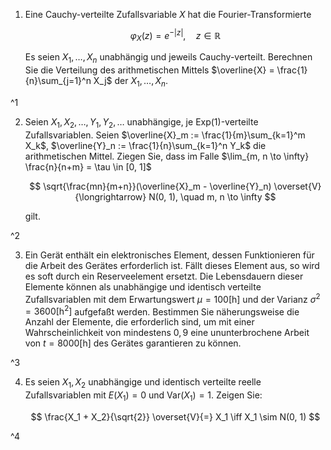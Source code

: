 1. Eine Cauchy-verteilte Zufallsvariable $X$ hat die Fourier-Transformierte
	
	$$
		\varphi_X(z) = e^{-|z|}, \quad z \in \mathbb{R}
	$$
	
	Es seien $X_1, \dots, X_n$ unabhängig und jeweils Cauchy-verteilt.
	Berechnen Sie die Verteilung des arithmetischen Mittels $\overline{X} = \frac{1}{n}\sum_{j=1}^n X_j$ der $X_1, \dots, X_n$.

^1

2. Seien $X_1, X_2, \dots, Y_1, Y_2, \dots$ unabhängige, je $\text{Exp}(1)$-verteilte Zufallsvariablen.
	Seien $\overline{X}_m := \frac{1}{m}\sum_{k=1}^m X_k$, $\overline{Y}_n := \frac{1}{n}\sum_{k=1}^n Y_k$ die arithmetischen Mittel.
	Ziegen Sie, dass im Falle $\lim_{m, n \to \infty} \frac{n}{n+m} = \tau \in [0, 1]$
	
	$$
		\sqrt{\frac{mn}{m+n}}(\overline{X}_m - \overline{Y}_n) \overset{V}{\longrightarrow} N(0, 1), \quad m, n \to \infty
	$$
	
	gilt.

^2

3. Ein Gerät enthält ein elektronisches Element, dessen Funktionieren für die Arbeit des Gerätes erforderlich ist.
	Fällt dieses Element aus, so wird es soft durch ein Reserveelement ersetzt.
	Die Lebensdauern dieser Elemente können als unabhängige und identisch verteilte Zufallsvariablen mit dem Erwartungswert $\mu = 100 [\text{h}]$ und der Varianz $\sigma^2 = 3600 [\text{h}^2]$ aufgefaßt werden.
	Bestimmen Sie näherungsweise die Anzahl der Elemente, die erforderlich sind, um mit einer Wahrscheinlichkeit von mindestens $0,9$ eine ununterbrochene Arbeit von $t = 8000 [\text{h}]$ des Gerätes garantieren zu können.

^3

4. Es seien $X_1, X_2$ unabhängige und identisch verteilte reelle Zufallsvariablen mit $E(X_1) = 0$ und $\text{Var}(X_1) = 1$.
	Zeigen Sie:
	
	$$
		\frac{X_1 + X_2}{\sqrt{2}} \overset{V}{=} X_1 \iff X_1 \sim N(0, 1)
	$$

^4